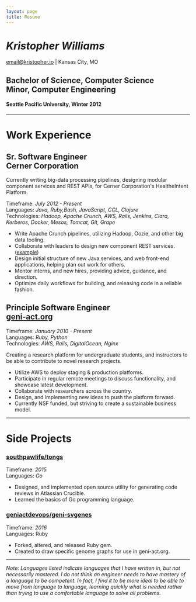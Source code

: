 ```yaml
---
layout: page
title: Resume
---
```

# _Kristopher Williams_
<a href="mailto:email@kristopher.io">email@kristopher.io</a> | Kansas City, MO
## Bachelor of Science, Computer Science<br />Minor, Computer Engineering
#### Seattle Pacific University, Winter 2012

<hr>

# Work Experience
## Sr. Software Engineer<br/>Cerner Corporation
Currently writing big-data processing pipelines, designing modular component services and REST APIs, for Cerner Corporation's HealtheIntent Platform.

Timeframe: _July 2012 - Present_<br/>
Languages: _Java, Ruby,Bash, JavaScript, CCL, Clojure_<br/>
Technologies: _Hadoop, Apache Crunch, AWS, Rails, Jenkins, Clara, Kerberos, Docker, Mesos, Tomcat, Git, Grape_

 
 * Write Apache Crunch pipelines, utilizing Hadoop, Oozie, and other big data tooling.
 * Collaborate with leaders to design new component REST services. ([example](https://docs.healtheintent.com/api/v1/risk_assessment/))
 * Design initial structure of new Java services, and web front-end applications, helping plan out work for others.
 * Mentor interns, and new hires, providing advice, guidance, and direction.
 * Optimize daily workflows for building, and releasing code in a reliable fashion.

## Principle Software Engineer<br />[geni-act.org](geni-act.org)
Timeframe: _January 2010 - Present_<br/>
Languages: _Ruby, Python_<br/>
Technologies: _AWS, Rails, DigitalOcean, Nginx_

Creating a research platform for undergraduate students, and instructors to be able to contribute to novel research projects.

 * Utilize AWS to deploy staging & production platforms.
 * Participate in regular remote meetings to discuss functionality, and showcase latest development.
 * Collaborate with researchers across the country.
 * Design, and implementing new ideas to push the platform forward.
 * Currently NSF funded, but striving to create a sustainable business model.

<hr>

# Side Projects
### [southpawlife/tongs](https://github.com/southpawlife/tongs)
Timeframe: _2015_<br/>
Languages: _Go_
 * Designed, and implemented open source utility for generating code reviews in Atlassian Crucible.
 * Learned the basics of Go programming language.

### [geniactdevops/geni-svgenes](https://github.com/geniactdevops/geni-svgenes)
Timeframe: _2016_<br/>
Languages: Ruby
 * Forked, altered, and released Ruby gem.
 * Created to draw specific genome graphs for use in geni-act.org.

---
_Note: Languages listed indicate languages that I have written in, but not necessarily mastered. I do not think an engineer needs to have mastery
of a language to be competent. In fact, I find it to be more ideal to be able to move from language to language, learning quickly
what is needed rather than trying to use a comfortable language to solve all problems._
